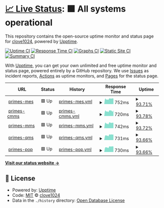# [📈 Live Status](https://clove1024.github.io/upptime): <!--live status--> **🟩 All systems operational**

This repository contains the open-source uptime monitor and status page for [clove1024](https://clove1024.github.io/upptime), powered by [Upptime](https://github.com/upptime/upptime).

[![Uptime CI](https://github.com/clove1024/upptime/workflows/Uptime%20CI/badge.svg)](https://github.com/clove1024/upptime/actions?query=workflow%3A%22Uptime+CI%22)
[![Response Time CI](https://github.com/clove1024/upptime/workflows/Response%20Time%20CI/badge.svg)](https://github.com/clove1024/upptime/actions?query=workflow%3A%22Response+Time+CI%22)
[![Graphs CI](https://github.com/clove1024/upptime/workflows/Graphs%20CI/badge.svg)](https://github.com/clove1024/upptime/actions?query=workflow%3A%22Graphs+CI%22)
[![Static Site CI](https://github.com/clove1024/upptime/workflows/Static%20Site%20CI/badge.svg)](https://github.com/clove1024/upptime/actions?query=workflow%3A%22Static+Site+CI%22)
[![Summary CI](https://github.com/clove1024/upptime/workflows/Summary%20CI/badge.svg)](https://github.com/clove1024/upptime/actions?query=workflow%3A%22Summary+CI%22)

With [Upptime](https://upptime.js.org), you can get your own unlimited and free uptime monitor and status page, powered entirely by a GitHub repository. We use [Issues](https://github.com/clove1024/upptime/issues) as incident reports, [Actions](https://github.com/clove1024/upptime/actions) as uptime monitors, and [Pages](https://clove1024.github.io/upptime) for the status page.

<!--start: status pages-->
<!-- This summary is generated by Upptime (https://github.com/upptime/upptime) -->
<!-- Do not edit this manually, your changes will be overwritten -->
<!-- prettier-ignore -->
| URL | Status | History | Response Time | Uptime |
| --- | ------ | ------- | ------------- | ------ |
| <img alt="" src="https://icons.duckduckgo.com/ip3/primes-mes.handymes.com.ico" height="13"> [primes-mes](https://primes-mes.handymes.com) | 🟩 Up | [primes-mes.yml](https://github.com/clove1024/upptime/commits/HEAD/history/primes-mes.yml) | <details><summary><img alt="Response time graph" src="./graphs/primes-mes/response-time-week.png" height="20"> 752ms</summary><br><a href="https://clove1024.github.io/upptime/history/primes-mes"><img alt="Response time 740" src="https://img.shields.io/endpoint?url=https%3A%2F%2Fraw.githubusercontent.com%2Fclove1024%2Fupptime%2FHEAD%2Fapi%2Fprimes-mes%2Fresponse-time.json"></a><br><a href="https://clove1024.github.io/upptime/history/primes-mes"><img alt="24-hour response time 817" src="https://img.shields.io/endpoint?url=https%3A%2F%2Fraw.githubusercontent.com%2Fclove1024%2Fupptime%2FHEAD%2Fapi%2Fprimes-mes%2Fresponse-time-day.json"></a><br><a href="https://clove1024.github.io/upptime/history/primes-mes"><img alt="7-day response time 752" src="https://img.shields.io/endpoint?url=https%3A%2F%2Fraw.githubusercontent.com%2Fclove1024%2Fupptime%2FHEAD%2Fapi%2Fprimes-mes%2Fresponse-time-week.json"></a><br><a href="https://clove1024.github.io/upptime/history/primes-mes"><img alt="30-day response time 740" src="https://img.shields.io/endpoint?url=https%3A%2F%2Fraw.githubusercontent.com%2Fclove1024%2Fupptime%2FHEAD%2Fapi%2Fprimes-mes%2Fresponse-time-month.json"></a><br><a href="https://clove1024.github.io/upptime/history/primes-mes"><img alt="1-year response time 740" src="https://img.shields.io/endpoint?url=https%3A%2F%2Fraw.githubusercontent.com%2Fclove1024%2Fupptime%2FHEAD%2Fapi%2Fprimes-mes%2Fresponse-time-year.json"></a></details> | <details><summary><a href="https://clove1024.github.io/upptime/history/primes-mes">93.71%</a></summary><a href="https://clove1024.github.io/upptime/history/primes-mes"><img alt="All-time uptime 97.62%" src="https://img.shields.io/endpoint?url=https%3A%2F%2Fraw.githubusercontent.com%2Fclove1024%2Fupptime%2FHEAD%2Fapi%2Fprimes-mes%2Fuptime.json"></a><br><a href="https://clove1024.github.io/upptime/history/primes-mes"><img alt="24-hour uptime 81.94%" src="https://img.shields.io/endpoint?url=https%3A%2F%2Fraw.githubusercontent.com%2Fclove1024%2Fupptime%2FHEAD%2Fapi%2Fprimes-mes%2Fuptime-day.json"></a><br><a href="https://clove1024.github.io/upptime/history/primes-mes"><img alt="7-day uptime 93.71%" src="https://img.shields.io/endpoint?url=https%3A%2F%2Fraw.githubusercontent.com%2Fclove1024%2Fupptime%2FHEAD%2Fapi%2Fprimes-mes%2Fuptime-week.json"></a><br><a href="https://clove1024.github.io/upptime/history/primes-mes"><img alt="30-day uptime 97.62%" src="https://img.shields.io/endpoint?url=https%3A%2F%2Fraw.githubusercontent.com%2Fclove1024%2Fupptime%2FHEAD%2Fapi%2Fprimes-mes%2Fuptime-month.json"></a><br><a href="https://clove1024.github.io/upptime/history/primes-mes"><img alt="1-year uptime 97.62%" src="https://img.shields.io/endpoint?url=https%3A%2F%2Fraw.githubusercontent.com%2Fclove1024%2Fupptime%2FHEAD%2Fapi%2Fprimes-mes%2Fuptime-year.json"></a></details>
| <img alt="" src="https://icons.duckduckgo.com/ip3/primes-cmms.handymes.com.ico" height="13"> [primes-cmms](https://primes-cmms.handymes.com) | 🟩 Up | [primes-cmms.yml](https://github.com/clove1024/upptime/commits/HEAD/history/primes-cmms.yml) | <details><summary><img alt="Response time graph" src="./graphs/primes-cmms/response-time-week.png" height="20"> 720ms</summary><br><a href="https://clove1024.github.io/upptime/history/primes-cmms"><img alt="Response time 734" src="https://img.shields.io/endpoint?url=https%3A%2F%2Fraw.githubusercontent.com%2Fclove1024%2Fupptime%2FHEAD%2Fapi%2Fprimes-cmms%2Fresponse-time.json"></a><br><a href="https://clove1024.github.io/upptime/history/primes-cmms"><img alt="24-hour response time 708" src="https://img.shields.io/endpoint?url=https%3A%2F%2Fraw.githubusercontent.com%2Fclove1024%2Fupptime%2FHEAD%2Fapi%2Fprimes-cmms%2Fresponse-time-day.json"></a><br><a href="https://clove1024.github.io/upptime/history/primes-cmms"><img alt="7-day response time 720" src="https://img.shields.io/endpoint?url=https%3A%2F%2Fraw.githubusercontent.com%2Fclove1024%2Fupptime%2FHEAD%2Fapi%2Fprimes-cmms%2Fresponse-time-week.json"></a><br><a href="https://clove1024.github.io/upptime/history/primes-cmms"><img alt="30-day response time 734" src="https://img.shields.io/endpoint?url=https%3A%2F%2Fraw.githubusercontent.com%2Fclove1024%2Fupptime%2FHEAD%2Fapi%2Fprimes-cmms%2Fresponse-time-month.json"></a><br><a href="https://clove1024.github.io/upptime/history/primes-cmms"><img alt="1-year response time 734" src="https://img.shields.io/endpoint?url=https%3A%2F%2Fraw.githubusercontent.com%2Fclove1024%2Fupptime%2FHEAD%2Fapi%2Fprimes-cmms%2Fresponse-time-year.json"></a></details> | <details><summary><a href="https://clove1024.github.io/upptime/history/primes-cmms">93.78%</a></summary><a href="https://clove1024.github.io/upptime/history/primes-cmms"><img alt="All-time uptime 97.64%" src="https://img.shields.io/endpoint?url=https%3A%2F%2Fraw.githubusercontent.com%2Fclove1024%2Fupptime%2FHEAD%2Fapi%2Fprimes-cmms%2Fuptime.json"></a><br><a href="https://clove1024.github.io/upptime/history/primes-cmms"><img alt="24-hour uptime 82.43%" src="https://img.shields.io/endpoint?url=https%3A%2F%2Fraw.githubusercontent.com%2Fclove1024%2Fupptime%2FHEAD%2Fapi%2Fprimes-cmms%2Fuptime-day.json"></a><br><a href="https://clove1024.github.io/upptime/history/primes-cmms"><img alt="7-day uptime 93.78%" src="https://img.shields.io/endpoint?url=https%3A%2F%2Fraw.githubusercontent.com%2Fclove1024%2Fupptime%2FHEAD%2Fapi%2Fprimes-cmms%2Fuptime-week.json"></a><br><a href="https://clove1024.github.io/upptime/history/primes-cmms"><img alt="30-day uptime 97.64%" src="https://img.shields.io/endpoint?url=https%3A%2F%2Fraw.githubusercontent.com%2Fclove1024%2Fupptime%2FHEAD%2Fapi%2Fprimes-cmms%2Fuptime-month.json"></a><br><a href="https://clove1024.github.io/upptime/history/primes-cmms"><img alt="1-year uptime 97.64%" src="https://img.shields.io/endpoint?url=https%3A%2F%2Fraw.githubusercontent.com%2Fclove1024%2Fupptime%2FHEAD%2Fapi%2Fprimes-cmms%2Fuptime-year.json"></a></details>
| <img alt="" src="https://icons.duckduckgo.com/ip3/primes-mms.handymes.com.ico" height="13"> [primes-mms](https://primes-mms.handymes.com) | 🟩 Up | [primes-mms.yml](https://github.com/clove1024/upptime/commits/HEAD/history/primes-mms.yml) | <details><summary><img alt="Response time graph" src="./graphs/primes-mms/response-time-week.png" height="20"> 742ms</summary><br><a href="https://clove1024.github.io/upptime/history/primes-mms"><img alt="Response time 730" src="https://img.shields.io/endpoint?url=https%3A%2F%2Fraw.githubusercontent.com%2Fclove1024%2Fupptime%2FHEAD%2Fapi%2Fprimes-mms%2Fresponse-time.json"></a><br><a href="https://clove1024.github.io/upptime/history/primes-mms"><img alt="24-hour response time 794" src="https://img.shields.io/endpoint?url=https%3A%2F%2Fraw.githubusercontent.com%2Fclove1024%2Fupptime%2FHEAD%2Fapi%2Fprimes-mms%2Fresponse-time-day.json"></a><br><a href="https://clove1024.github.io/upptime/history/primes-mms"><img alt="7-day response time 742" src="https://img.shields.io/endpoint?url=https%3A%2F%2Fraw.githubusercontent.com%2Fclove1024%2Fupptime%2FHEAD%2Fapi%2Fprimes-mms%2Fresponse-time-week.json"></a><br><a href="https://clove1024.github.io/upptime/history/primes-mms"><img alt="30-day response time 730" src="https://img.shields.io/endpoint?url=https%3A%2F%2Fraw.githubusercontent.com%2Fclove1024%2Fupptime%2FHEAD%2Fapi%2Fprimes-mms%2Fresponse-time-month.json"></a><br><a href="https://clove1024.github.io/upptime/history/primes-mms"><img alt="1-year response time 730" src="https://img.shields.io/endpoint?url=https%3A%2F%2Fraw.githubusercontent.com%2Fclove1024%2Fupptime%2FHEAD%2Fapi%2Fprimes-mms%2Fresponse-time-year.json"></a></details> | <details><summary><a href="https://clove1024.github.io/upptime/history/primes-mms">93.72%</a></summary><a href="https://clove1024.github.io/upptime/history/primes-mms"><img alt="All-time uptime 97.30%" src="https://img.shields.io/endpoint?url=https%3A%2F%2Fraw.githubusercontent.com%2Fclove1024%2Fupptime%2FHEAD%2Fapi%2Fprimes-mms%2Fuptime.json"></a><br><a href="https://clove1024.github.io/upptime/history/primes-mms"><img alt="24-hour uptime 82.01%" src="https://img.shields.io/endpoint?url=https%3A%2F%2Fraw.githubusercontent.com%2Fclove1024%2Fupptime%2FHEAD%2Fapi%2Fprimes-mms%2Fuptime-day.json"></a><br><a href="https://clove1024.github.io/upptime/history/primes-mms"><img alt="7-day uptime 93.72%" src="https://img.shields.io/endpoint?url=https%3A%2F%2Fraw.githubusercontent.com%2Fclove1024%2Fupptime%2FHEAD%2Fapi%2Fprimes-mms%2Fuptime-week.json"></a><br><a href="https://clove1024.github.io/upptime/history/primes-mms"><img alt="30-day uptime 97.30%" src="https://img.shields.io/endpoint?url=https%3A%2F%2Fraw.githubusercontent.com%2Fclove1024%2Fupptime%2FHEAD%2Fapi%2Fprimes-mms%2Fuptime-month.json"></a><br><a href="https://clove1024.github.io/upptime/history/primes-mms"><img alt="1-year uptime 97.30%" src="https://img.shields.io/endpoint?url=https%3A%2F%2Fraw.githubusercontent.com%2Fclove1024%2Fupptime%2FHEAD%2Fapi%2Fprimes-mms%2Fuptime-year.json"></a></details>
| <img alt="" src="https://icons.duckduckgo.com/ip3/primes-qms.handymes.com.ico" height="13"> [primes-qms](https://primes-qms.handymes.com) | 🟩 Up | [primes-qms.yml](https://github.com/clove1024/upptime/commits/HEAD/history/primes-qms.yml) | <details><summary><img alt="Response time graph" src="./graphs/primes-qms/response-time-week.png" height="20"> 731ms</summary><br><a href="https://clove1024.github.io/upptime/history/primes-qms"><img alt="Response time 738" src="https://img.shields.io/endpoint?url=https%3A%2F%2Fraw.githubusercontent.com%2Fclove1024%2Fupptime%2FHEAD%2Fapi%2Fprimes-qms%2Fresponse-time.json"></a><br><a href="https://clove1024.github.io/upptime/history/primes-qms"><img alt="24-hour response time 803" src="https://img.shields.io/endpoint?url=https%3A%2F%2Fraw.githubusercontent.com%2Fclove1024%2Fupptime%2FHEAD%2Fapi%2Fprimes-qms%2Fresponse-time-day.json"></a><br><a href="https://clove1024.github.io/upptime/history/primes-qms"><img alt="7-day response time 731" src="https://img.shields.io/endpoint?url=https%3A%2F%2Fraw.githubusercontent.com%2Fclove1024%2Fupptime%2FHEAD%2Fapi%2Fprimes-qms%2Fresponse-time-week.json"></a><br><a href="https://clove1024.github.io/upptime/history/primes-qms"><img alt="30-day response time 738" src="https://img.shields.io/endpoint?url=https%3A%2F%2Fraw.githubusercontent.com%2Fclove1024%2Fupptime%2FHEAD%2Fapi%2Fprimes-qms%2Fresponse-time-month.json"></a><br><a href="https://clove1024.github.io/upptime/history/primes-qms"><img alt="1-year response time 738" src="https://img.shields.io/endpoint?url=https%3A%2F%2Fraw.githubusercontent.com%2Fclove1024%2Fupptime%2FHEAD%2Fapi%2Fprimes-qms%2Fresponse-time-year.json"></a></details> | <details><summary><a href="https://clove1024.github.io/upptime/history/primes-qms">93.66%</a></summary><a href="https://clove1024.github.io/upptime/history/primes-qms"><img alt="All-time uptime 97.18%" src="https://img.shields.io/endpoint?url=https%3A%2F%2Fraw.githubusercontent.com%2Fclove1024%2Fupptime%2FHEAD%2Fapi%2Fprimes-qms%2Fuptime.json"></a><br><a href="https://clove1024.github.io/upptime/history/primes-qms"><img alt="24-hour uptime 82.05%" src="https://img.shields.io/endpoint?url=https%3A%2F%2Fraw.githubusercontent.com%2Fclove1024%2Fupptime%2FHEAD%2Fapi%2Fprimes-qms%2Fuptime-day.json"></a><br><a href="https://clove1024.github.io/upptime/history/primes-qms"><img alt="7-day uptime 93.66%" src="https://img.shields.io/endpoint?url=https%3A%2F%2Fraw.githubusercontent.com%2Fclove1024%2Fupptime%2FHEAD%2Fapi%2Fprimes-qms%2Fuptime-week.json"></a><br><a href="https://clove1024.github.io/upptime/history/primes-qms"><img alt="30-day uptime 97.18%" src="https://img.shields.io/endpoint?url=https%3A%2F%2Fraw.githubusercontent.com%2Fclove1024%2Fupptime%2FHEAD%2Fapi%2Fprimes-qms%2Fuptime-month.json"></a><br><a href="https://clove1024.github.io/upptime/history/primes-qms"><img alt="1-year uptime 97.18%" src="https://img.shields.io/endpoint?url=https%3A%2F%2Fraw.githubusercontent.com%2Fclove1024%2Fupptime%2FHEAD%2Fapi%2Fprimes-qms%2Fuptime-year.json"></a></details>
| <img alt="" src="https://icons.duckduckgo.com/ip3/primes-pop.handymes.com.ico" height="13"> [primes-pop](https://primes-pop.handymes.com) | 🟩 Up | [primes-pop.yml](https://github.com/clove1024/upptime/commits/HEAD/history/primes-pop.yml) | <details><summary><img alt="Response time graph" src="./graphs/primes-pop/response-time-week.png" height="20"> 730ms</summary><br><a href="https://clove1024.github.io/upptime/history/primes-pop"><img alt="Response time 726" src="https://img.shields.io/endpoint?url=https%3A%2F%2Fraw.githubusercontent.com%2Fclove1024%2Fupptime%2FHEAD%2Fapi%2Fprimes-pop%2Fresponse-time.json"></a><br><a href="https://clove1024.github.io/upptime/history/primes-pop"><img alt="24-hour response time 808" src="https://img.shields.io/endpoint?url=https%3A%2F%2Fraw.githubusercontent.com%2Fclove1024%2Fupptime%2FHEAD%2Fapi%2Fprimes-pop%2Fresponse-time-day.json"></a><br><a href="https://clove1024.github.io/upptime/history/primes-pop"><img alt="7-day response time 730" src="https://img.shields.io/endpoint?url=https%3A%2F%2Fraw.githubusercontent.com%2Fclove1024%2Fupptime%2FHEAD%2Fapi%2Fprimes-pop%2Fresponse-time-week.json"></a><br><a href="https://clove1024.github.io/upptime/history/primes-pop"><img alt="30-day response time 726" src="https://img.shields.io/endpoint?url=https%3A%2F%2Fraw.githubusercontent.com%2Fclove1024%2Fupptime%2FHEAD%2Fapi%2Fprimes-pop%2Fresponse-time-month.json"></a><br><a href="https://clove1024.github.io/upptime/history/primes-pop"><img alt="1-year response time 726" src="https://img.shields.io/endpoint?url=https%3A%2F%2Fraw.githubusercontent.com%2Fclove1024%2Fupptime%2FHEAD%2Fapi%2Fprimes-pop%2Fresponse-time-year.json"></a></details> | <details><summary><a href="https://clove1024.github.io/upptime/history/primes-pop">93.66%</a></summary><a href="https://clove1024.github.io/upptime/history/primes-pop"><img alt="All-time uptime 97.18%" src="https://img.shields.io/endpoint?url=https%3A%2F%2Fraw.githubusercontent.com%2Fclove1024%2Fupptime%2FHEAD%2Fapi%2Fprimes-pop%2Fuptime.json"></a><br><a href="https://clove1024.github.io/upptime/history/primes-pop"><img alt="24-hour uptime 82.08%" src="https://img.shields.io/endpoint?url=https%3A%2F%2Fraw.githubusercontent.com%2Fclove1024%2Fupptime%2FHEAD%2Fapi%2Fprimes-pop%2Fuptime-day.json"></a><br><a href="https://clove1024.github.io/upptime/history/primes-pop"><img alt="7-day uptime 93.66%" src="https://img.shields.io/endpoint?url=https%3A%2F%2Fraw.githubusercontent.com%2Fclove1024%2Fupptime%2FHEAD%2Fapi%2Fprimes-pop%2Fuptime-week.json"></a><br><a href="https://clove1024.github.io/upptime/history/primes-pop"><img alt="30-day uptime 97.18%" src="https://img.shields.io/endpoint?url=https%3A%2F%2Fraw.githubusercontent.com%2Fclove1024%2Fupptime%2FHEAD%2Fapi%2Fprimes-pop%2Fuptime-month.json"></a><br><a href="https://clove1024.github.io/upptime/history/primes-pop"><img alt="1-year uptime 97.18%" src="https://img.shields.io/endpoint?url=https%3A%2F%2Fraw.githubusercontent.com%2Fclove1024%2Fupptime%2FHEAD%2Fapi%2Fprimes-pop%2Fuptime-year.json"></a></details>

<!--end: status pages-->

[**Visit our status website →**](https://clove1024.github.io/upptime)

## 📄 License

- Powered by: [Upptime](https://github.com/upptime/upptime)
- Code: [MIT](./LICENSE) © [clove1024](https://clove1024.github.io/upptime)
- Data in the `./history` directory: [Open Database License](https://opendatacommons.org/licenses/odbl/1-0/)
